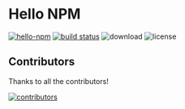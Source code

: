 # Hello NPM

[![hello-npm](https://img.shields.io/npm/v/@vfanlee/hello-npm.svg)](https://www.npmjs.com/package/@vfanlee/hello-npm)
[![build status](https://github.com/VfanLee/hello-npm/actions/workflows/release.yml/badge.svg)](https://github.com/VfanLee/hello-npm/actions/workflows/release.yml)
![download](https://img.shields.io/npm/dm/@vfanlee/hello-npm.svg)
![license](https://img.shields.io/github/license/VfanLee/hello-npm.svg)

## Contributors

Thanks to all the contributors!

[![contributors](https://contrib.rocks/image?repo=VfanLee/hello-npm)](https://github.com/VfanLee/hello-npm/graphs/contributors)
